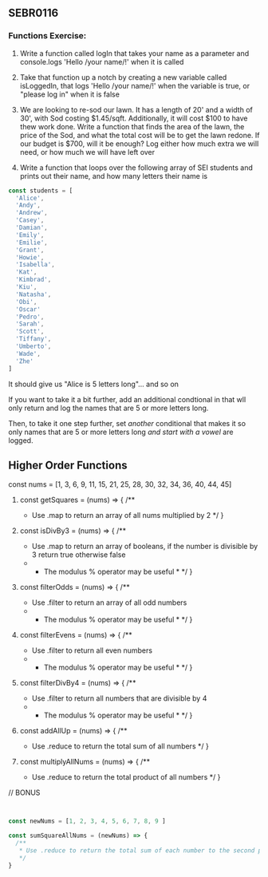 ## SEBR0116
### Functions Exercise:

1.  Write a function called logIn that takes your name as a parameter and console.logs 'Hello /your name/!' when it is called

2.  Take that function up a notch by creating a new variable called isLoggedIn, that logs 'Hello /your name/!' when the variable is true, or "please log in" when it is false

3. We are looking to re-sod our lawn. It has a length of 20' and a width of 30', with Sod costing $1.45/sqft. Additionally, it will cost $100 to have thew work done.  Write a function that finds the area of the lawn, the price of the Sod, and what the total cost will be to get the lawn redone. If our budget is $700, will it be enough? Log either how much extra we will need, or how much we will have left over

4.  Write a function that loops over the following array of SEI students and prints out their name, and how many letters their name is

```js
const students = [
  'Alice',
  'Andy',
  'Andrew',
  'Casey',
  'Damian',
  'Emily',
  'Emilie',
  'Grant',
  'Howie',
  'Isabella',
  'Kat',
  'Kimbrad',
  'Kiu',
  'Natasha',
  'Obi',
  'Oscar'
  'Pedro',
  'Sarah',
  'Scott',
  'Tiffany',
  'Umberto',
  'Wade',
  'Zhe'
]
```

It should give us "Alice is 5 letters long"... and so on

If you want to take it a bit further, add an additional condtional in that wll only return and log the names that are 5 or more letters long.

Then, to take it one step further, set *another* conditional that makes it so only names that are 5 or more letters long *and start with a vowel* are logged. 


## Higher Order Functions

const nums = [1, 3, 6, 9, 11, 15, 21, 25, 28, 30, 32, 34, 36, 40, 44, 45]

1) const getSquares = (nums) => {
  /**
   * Use .map to return an array of all nums multiplied by 2
   */
}

2) const isDivBy3 = (nums) => {
  /**
   * Use .map to return an array of booleans, if the number is divisible by 3 return true otherwise false
   * * The modulus % operator may be useful *
   */
}

3) const filterOdds = (nums) => {
  /**
   * Use .filter to return an array of all odd numbers
   * * The modulus % operator may be useful *
   */
}

4) const filterEvens = (nums) => {
  /**
   * Use .filter to return all even numbers
   * * The modulus % operator may be useful *
   */
}
5) const filterDivBy4 = (nums) => {
  /**
   * Use .filter to return all numbers that are divisible by 4
   * * The modulus % operator may be useful *
   */
}
6) const addAllUp = (nums) => {
  /**
   * Use .reduce to return the total sum of all numbers
   */
}

7) const multiplyAllNums = (nums) => {
  /**
   * Use .reduce to return the total product of all numbers
   */
}

// BONUS

```js


const newNums = [1, 2, 3, 4, 5, 6, 7, 8, 9 ]

const sumSquareAllNums = (newNums) => {
  /**
   * Use .reduce to return the total sum of each number to the second power (what would PEMDAS say about this?)
   */
}

